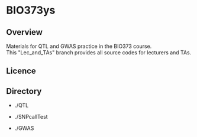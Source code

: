 # BIO373ys
## Overview  
Materials for QTL and GWAS practice in the BIO373 course.  
This "Lec_and_TAs" branch provides all source codes for lecturers and TAs.   

## Licence  

## Directory  
- ./QTL  

- ./SNPcallTest  

- ./GWAS  


